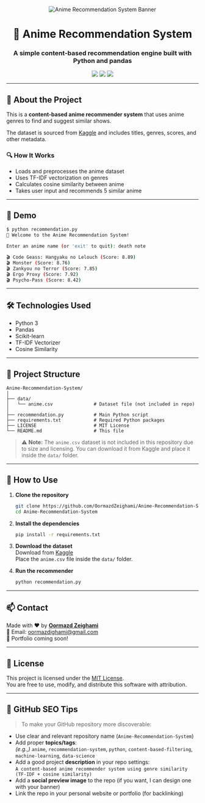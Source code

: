 
<!-- Banner -->
<p align="center">
  <img src="https://raw.githubusercontent.com/oormazdam/assets/main/Anime-Recommendation-System-Banner.svg" alt="Anime Recommendation System Banner" />
</p>

<h1 align="center">🎌 Anime Recommendation System</h1>
<h3 align="center">A simple content-based recommendation engine built with Python and pandas</h3>

<p align="center">
  <img src="https://img.shields.io/badge/Language-Python-blue.svg" />
  <img src="https://img.shields.io/badge/License-MIT-green.svg" />
  <img src="https://img.shields.io/badge/Powered_by-Scikit--Learn-yellow" />
</p>

---

## 🧠 About the Project

This is a **content-based anime recommender system** that uses anime genres to find and suggest similar shows.

The dataset is sourced from [Kaggle](https://www.kaggle.com/datasets/hernan4444/anime-recommendation-database-2020) and includes titles, genres, scores, and other metadata.

### 🔍 How It Works

- Loads and preprocesses the anime dataset
- Uses TF-IDF vectorization on genres
- Calculates cosine similarity between anime
- Takes user input and recommends 5 similar anime

---

## 🚀 Demo

```bash
$ python recommendation.py
🎉 Welcome to the Anime Recommendation System!

Enter an anime name (or 'exit' to quit): death note

🎬 Code Geass: Hangyaku no Lelouch (Score: 8.89)
🎬 Monster (Score: 8.76)
🎬 Zankyou no Terror (Score: 7.85)
🎬 Ergo Proxy (Score: 7.92)
🎬 Psycho-Pass (Score: 8.42)
```

---

## 🛠 Technologies Used

- Python 3
- Pandas
- Scikit-learn
- TF-IDF Vectorizer
- Cosine Similarity

---

## 📁 Project Structure

```
Anime-Recommendation-System/
│
├── data/
│   └── anime.csv               # Dataset file (not included in repo)
│
├── recommendation.py           # Main Python script
├── requirements.txt            # Required Python packages
├── LICENSE                     # MIT License
└── README.md                   # This file
```

> ⚠️ **Note:** The `anime.csv` dataset is not included in this repository due to size and licensing. You can download it from Kaggle and place it inside the `data/` folder.

---

## 📝 How to Use

1. **Clone the repository**  
   ```bash
   git clone https://github.com/OormazdZeighami/Anime-Recommendation-System.git
   cd Anime-Recommendation-System
   ```

2. **Install the dependencies**  
   ```bash
   pip install -r requirements.txt
   ```

3. **Download the dataset**  
   Download from [Kaggle](https://www.kaggle.com/datasets/hernan4444/anime-recommendation-database-2020)  
   Place the `anime.csv` file inside the `data/` folder.

4. **Run the recommender**  
   ```bash
   python recommendation.py
   ```

---

## 📫 Contact

Made with ❤️ by **[Oormazd Zeighami](https://github.com/OormazdZeighami)**  
📧 Email: oormazdighami@gmail.com  
💼 Portfolio coming soon!

---

## 📄 License

This project is licensed under the [MIT License](LICENSE).  
You are free to use, modify, and distribute this software with attribution.

---

## 🔎 GitHub SEO Tips

> To make your GitHub repository more discoverable:

- Use clear and relevant repository name (`Anime-Recommendation-System`)
- Add proper **topics/tags**:  
  *(e.g.,)* `anime`, `recommendation-system`, `python`, `content-based-filtering`, `machine-learning`, `data-science`
- Add a good project **description** in your repo settings:  
  `A content-based anime recommender system using genre similarity (TF-IDF + cosine similarity)`
- Add a **social preview image** to the repo (if you want, I can design one with your banner)
- Link the repo in your personal website or portfolio (for backlinking)
